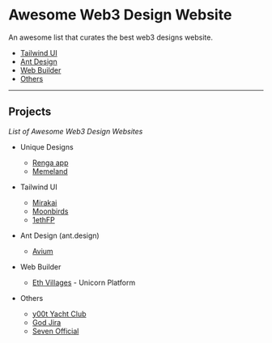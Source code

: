 # Awesome Web3 Design Website
An awesome list that curates the best web3 designs website. 

- [Tailwind UI](#projects)
- [Ant Design](#projects)
- [Web Builder](#projects)
- [Others](#projects)

---

## Projects
*List of Awesome Web3 Design Websites*

* Unique Designs
    * [Renga app](https://renga.app/)
    * [Memeland](https://www.memeland.com/)

* Tailwind UI
    * [Mirakai](https://www.officialmirakai.com/)
    * [Moonbirds](https://www.moonbirds.xyz/)
    * [1ethFP](https://www.1ethfp.app/)

* Ant Design (ant.design)
    * [Avium](https://avium.world/)
* Web Builder
    * [Eth Villages](https://ethvillages.unicornplatform.page/) - Unicorn Platform
* Others
    * [y00t Yacht Club](https://y00tsyachtclub.com/)
    * [God Jira](https://projectgodjira.io/)
    * [Seven Official](https://thesevensofficial.com/)

